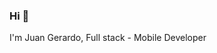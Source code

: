 ### Hi 👋

I'm Juan Gerardo, Full stack - Mobile Developer

<!--
**thegera4/thegera4** is a ✨ _special_ ✨ repository because its `README.md` (this file) appears on your GitHub profile.

Here are some ideas to get you started:

- 🔭 I’m currently working on ...
- 🌱 I’m currently learning ...
- 👯 I’m looking to collaborate on ...
- 🤔 I’m looking for help with ...
- 💬 Ask me about ...
: ...
- 😄 Pronouns: ...
- ⚡ Fun fact: ...
-->
